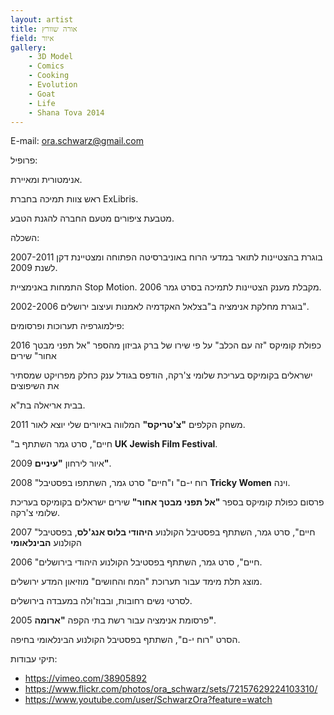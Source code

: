 ```yaml
---
layout: artist
title: אורה שוורץ
field: איור
gallery:
    - 3D Model
    - Comics
    - Cooking
    - Evolution
    - Goat
    - Life
    - Shana Tova 2014
---
```



E-mail: <ora.schwarz@gmail.com>

פרופיל:

אנימטורית ומאיירת.

ראש צוות תמיכה בחברת ExLibris.

מטבעת ציפורים מטעם החברה להגנת הטבע.

השכלה:

2007-2011 בוגרת בהצטיינות לתואר במדעי הרוח באוניברסיטה הפתוחה ומצטיינת דקן לשנת 2009.

התמחות באנימציית Stop Motion. 2006 מקבלת מענק הצטיינות לתמיכה בסרט גמר.

2002-2006 בוגרת מחלקת אנימציה ב"בצלאל האקדמיה לאמנות ועיצוב ירושלים".

פילמוגרפיה תערוכות ופרסומים:

2016 כפולת קומיקס "זה עם הכלב" על פי שירו של ברק גביזון מהספר "אל תפני מבטך אחור" שירים

ישראלים בקומיקס בעריכת שלומי צ'רקה, הודפס בגודל ענק כחלק מפרויקט שמסתיר את השיפוצים

בבית אריאלה בת"א.

2011 משחק הקלפים **"צ'טריקס"** המלווה באיורים שלי יוצא לאור.

"חיים", סרט גמר השתתף ב **UK Jewish Film Festival**.

2009 איור לירחון **"עיניים"**.

2008 "רוח י-ם" ו"חיים" סרט גמר, השתתפו בפסטיבל **Tricky Women** וינה.

פרסום כפולת קומיקס בספר **"אל תפני מבטך אחור"** שירים ישראלים בקומיקס בעריכת שלומי צ'רקה.

2007 "חיים", סרט גמר, השתתף בפסטיבל הקולנוע **היהודי בלוס אנג'לס**, בפסטיבל הקולנוע **הבינלאומי**

2006 "חיים", סרט גמר, השתתף בפסטיבל הקולנוע היהודי בירושלים.

מוצג תלת מימד עבור תערוכת "המח והחושים" מוזיאון המדע ירושלים.

לסרטי נשים רחובות, ובבוז'ולה במעבדה בירושלים.

2005 פרסומת אנימציה עבור רשת בתי הקפה **"ארומה"**.

הסרט "רוח י-ם", השתתף בפסטיבל הקולנוע הבינלאומי בחיפה.

תיקי עבודות:

* <https://vimeo.com/38905892>
* <https://www.flickr.com/photos/ora_schwarz/sets/72157629224103310/>
* <https://www.youtube.com/user/SchwarzOra?feature=watch>
